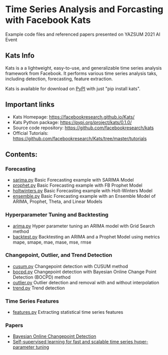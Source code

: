 # Time Series Analysis and Forcasting with Facebook Kats

Example code files and referenced papers presented on YAZSUM 2021 AI Event

## Kats Info

Kats is a a lightweight, easy-to-use, and generalizable time series analysis framework from Facebook. It performs various time series analysis taks, including detection, forecasting, feature extraction.

Kats is available for download on [PyPI](https://pypi.python.org/pypi/kats/) with just "pip install kats".

## Important links

- Kats Homepage: https://facebookresearch.github.io/Kats/
- Kats Python package: https://pypi.org/project/kats/0.1.0/
- Source code repository: https://github.com/facebookresearch/kats
- Official Tutorials: https://github.com/facebookresearch/Kats/tree/master/tutorials

## Contents:

### Forecasting

- [sarima.py](sarima.py)	Basic Forecasting example with SARIMA Model
- [prophet.py](prophet.py)	Basic Forecasting example with FB Prophet Model
- [holtwinters.py](holtwinters.py)    Basic Forecasting example with Holt-Winters Model
- [ensemble.py](ensemble.py)	      Basic Forecasting example with an Ensemble Model of ARIMA, Prophet, Theta, and Linear Models

### Hyperparameter Tuning and Backtesting

- [arima.py](arima.py)	  Hyper parameter tuning an ARIMA model with Grid Search method
- [backtest.py](backtest.py)	Backtesting an ARIMA and a Prophet Model using metrics mape, smape, mae, mase, mse, rmse

### Changepoint, Outlier, and Trend Detection

- [cusum.py](cusum.py)	  Changepoint detection with CUSUM method
- [bocpd.py](bocpd.py)	  Changepoint detection with Bayesian Online Change Point Detection (BOCPD) method
- [outlier.py](outlier.py)	      Outlier detection and removal with and without interpolation
- [trend.py](trend.py)		      Trend detection

### Time Series Features

- [features.py](features.py)	Extracting statistical time series features

### Papers
- [Bayesian Online Changepoint Detection](0710.3742.pdf)
- [Self-supervised learning for fast and scalable time series hyper-parameter tuning](2102.05740.pdf)

